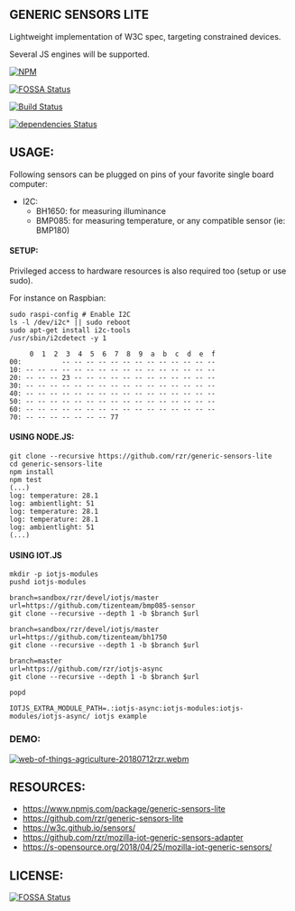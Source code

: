 ## GENERIC SENSORS LITE ##

Lightweight implementation of W3C spec, targeting constrained devices.

Several JS engines will be supported.

[![NPM](https://nodei.co/npm/generic-sensors-lite.png)](https://npmjs.org/package/generic-sensors-lite)

[![FOSSA Status](https://app.fossa.io/api/projects/git%2Bgithub.com%2Frzr%2Fgeneric-sensors-lite.svg?type=shield)](https://app.fossa.io/projects/git%2Bgithub.com%2Frzr%2Fgeneric-sensors-lite?ref=badge_shield)

[![Build Status](https://api.travis-ci.org/rzr/generic-sensors-lite.svg?branch=master)](https://travis-ci.org/rzr/generic-sensors-lite)

[![dependencies Status](https://david-dm.org/rzr/generic-sensor-lite/status.svg)](https://david-dm.org/rzr/generic-sensor-lite)


## USAGE: ##

Following sensors can be plugged on pins of your favorite single board computer:

* I2C:
  * BH1650: for measuring illuminance
  * BMP085: for measuring temperature, or any compatible sensor (ie: BMP180)

#### SETUP: ####

Privileged access to hardware resources is also required too (setup or use sudo).

For instance on Raspbian:

``` 
sudo raspi-config # Enable I2C
ls -l /dev/i2c* || sudo reboot
sudo apt-get install i2c-tools
/usr/sbin/i2cdetect -y 1

     0  1  2  3  4  5  6  7  8  9  a  b  c  d  e  f
00:          -- -- -- -- -- -- -- -- -- -- -- -- -- 
10: -- -- -- -- -- -- -- -- -- -- -- -- -- -- -- -- 
20: -- -- -- 23 -- -- -- -- -- -- -- -- -- -- -- -- 
30: -- -- -- -- -- -- -- -- -- -- -- -- -- -- -- -- 
40: -- -- -- -- -- -- -- -- -- -- -- -- -- -- -- -- 
50: -- -- -- -- -- -- -- -- -- -- -- -- -- -- -- -- 
60: -- -- -- -- -- -- -- -- -- -- -- -- -- -- -- -- 
70: -- -- -- -- -- -- -- 77
```

#### USING NODE.JS: ####

```
git clone --recursive https://github.com/rzr/generic-sensors-lite
cd generic-sensors-lite
npm install
npm test
(...)
log: temperature: 28.1
log: ambientlight: 51
log: temperature: 28.1
log: temperature: 28.1
log: ambientlight: 51
(...)

```


#### USING IOT.JS ####

```
mkdir -p iotjs-modules
pushd iotjs-modules

branch=sandbox/rzr/devel/iotjs/master
url=https://github.com/tizenteam/bmp085-sensor
git clone --recursive --depth 1 -b $branch $url

branch=sandbox/rzr/devel/iotjs/master
url=https://github.com/tizenteam/bh1750
git clone --recursive --depth 1 -b $branch $url

branch=master
url=https://github.com/rzr/iotjs-async
git clone --recursive --depth 1 -b $branch $url

popd

IOTJS_EXTRA_MODULE_PATH=.:iotjs-async:iotjs-modules:iotjs-modules/iotjs-async/ iotjs example

```


### DEMO: ###

[![web-of-things-agriculture-20180712rzr.webm](https://media.giphy.com/media/tKyrtKMc77iV9QUCrP/giphy.gif)](https://player.vimeo.com/video/279677314#web-of-things-agriculture-20180712rzr.webm "Video Demo")


## RESOURCES: ##

* https://www.npmjs.com/package/generic-sensors-lite
* https://github.com/rzr/generic-sensors-lite
* https://w3c.github.io/sensors/
* https://github.com/rzr/mozilla-iot-generic-sensors-adapter
* https://s-opensource.org/2018/04/25/mozilla-iot-generic-sensors/


## LICENSE: ##

[![FOSSA Status](https://app.fossa.io/api/projects/git%2Bgithub.com%2Frzr%2Fgeneric-sensors-lite.svg?type=large)](https://app.fossa.io/projects/git%2Bgithub.com%2Frzr%2Fgeneric-sensors-lite?ref=badge_large)
